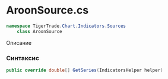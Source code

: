 
# AroonSource.cs
```csharp
namespace TigerTrade.Chart.Indicators.Sources  
    class AroonSource
```

Описание

### Синтаксис
```csharp
public override double[] GetSeries(IndicatorsHelper helper)
```
